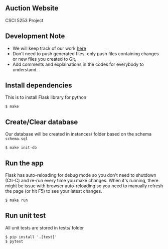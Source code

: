 ## Auction Website
CSCI 5253 Project

## Development Note
- We will keep track of our work [here](https://www.notion.so/invite/980fba7436651721cf51f072c6f90dd0cfde70d3)
- Don't need to push generated files, only push files containing changes or new files you created to Git, 
- Add comments and explainations in the codes for everybody to understand.

## Install dependencies
This is to install Flask library for python
```
$ make
```

## Create/Clear database
Our database will be created in instances/ folder based on the schema `schema.sql`
```
$ make init-db
```

## Run the app
Flask has auto-reloading for debug mode so you don't need to shutdown (Ctr-C) and re-run every time you make changes. When it's running, there might be issue with browser auto-reloading so you need to manually refresh the page (or hit F5) to see your latest changes.
```
$ make run
```

## Run unit test
All unit tests are stored in tests/ folder
```
$ pip install '.[test]'
$ pytest
```

